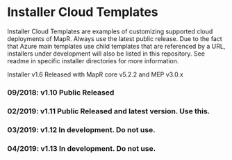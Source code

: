 # Installer Cloud Templates

Installer Cloud Templates are examples of customizing supported cloud deployments of MapR. Always use the latest public release. Due to the fact that Azure main templates use child templates that are referenced by a URL, installers under development will also be listed in this repository. See readme in specific installer directories for more information.

Installer v1.6 Released with MapR core v5.2.2 and MEP v3.0.x

### 09/2018: v1.10 Public Released

### 02/2019: v1.11 Public Released and latest version. Use this.

### 03/2019: v1.12 In development. Do not use.

### 04/2019: v1.13 In development. Do not use.
